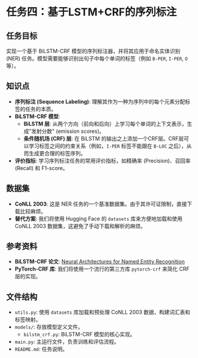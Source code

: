 # 任务四：基于LSTM+CRF的序列标注

## 任务目标

实现一个基于 BiLSTM-CRF 模型的序列标注器，并将其应用于命名实体识别 (NER) 任务。模型需要能够识别出句子中每个单词的标签（例如 `B-PER`, `I-PER`, `O` 等）。

## 知识点

-   **序列标注 (Sequence Labeling)**: 理解其作为一种为序列中的每个元素分配标签的任务的本质。
-   **BiLSTM-CRF 模型**:
    -   **BiLSTM 层**: 从两个方向（前向和后向）上学习每个单词的上下文表示，生成"发射分数" (emission scores)。
    -   **条件随机场 (CRF) 层**: 在 BiLSTM 的输出之上添加一个CRF层。CRF层可以学习标签之间的约束关系（例如，`I-PER` 标签不能跟在 `B-LOC` 之后），从而生成更合理的标签序列。
-   **评价指标**: 学习序列标注任务的常用评价指标，如精确率 (Precision)、召回率 (Recall) 和 F1-score。

## 数据集

-   **CoNLL 2003**: 这是 NER 任务的一个基准数据集。由于其许可证限制，直接下载比较麻烦。
-   **替代方案**: 我们将使用 Hugging Face 的 `datasets` 库来方便地加载和使用 CoNLL 2003 数据集，这避免了手动下载和解析的麻烦。

## 参考资料

-   **BiLSTM-CRF 论文**: [Neural Architectures for Named Entity Recognition](https://arxiv.org/pdf/1603.01360.pdf)
-   **PyTorch-CRF 库**: 我们将使用一个流行的第三方库 `pytorch-crf` 来简化 CRF 层的实现。

## 文件结构

-   `utils.py`: 使用 `datasets` 库加载和预处理 CoNLL 2003 数据，构建词汇表和标签映射。
-   `models/`: 存放模型定义文件。
    -   `bilstm_crf.py`: BiLSTM-CRF 模型的核心实现。
-   `main.py`: 主运行文件，负责训练和评估流程。
-   `README.md`: 任务说明。
